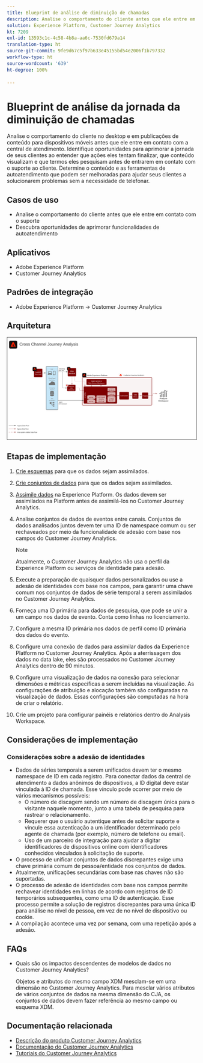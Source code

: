 ```yaml
---
title: Blueprint de análise de diminuição de chamadas
description: Analise o comportamento do cliente antes que ele entre em contato com a central de atendimento.
solution: Experience Platform, Customer Journey Analytics
kt: 7209
exl-id: 13593c1c-4c58-4b8a-aa6c-7530fd679a14
translation-type: ht
source-git-commit: 9fe9d67c5f97b633e45155bd54e2006f1b797332
workflow-type: ht
source-wordcount: '639'
ht-degree: 100%

---
```


# Blueprint de análise da jornada da diminuição de chamadas

Analise o comportamento do cliente no desktop e em publicações de conteúdo para dispositivos móveis antes que ele entre em contato com a central de atendimento. Identifique oportunidades para aprimorar a jornada de seus clientes ao entender que ações eles tentam finalizar, que conteúdo visualizam e que termos eles pesquisam antes de entrarem em contato com o suporte ao cliente. Determine o conteúdo e as ferramentas de autoatendimento que podem ser melhoradas para ajudar seus clientes a solucionarem problemas sem a necessidade de telefonar.

## Casos de uso

* Analise o comportamento do cliente antes que ele entre em contato com o suporte
* Descubra oportunidades de aprimorar funcionalidades de autoatendimento

## Aplicativos

* Adobe Experience Platform
* Customer Journey Analytics

## Padrões de integração

* Adobe Experience Platform → Customer Journey Analytics

## Arquitetura

<img src="assets/CJA.svg" alt="Blueprint de arquitetura de referência para o Customer Journey Analytics" style="border:1px solid #4a4a4a" />

## Etapas de implementação

1. [Crie esquemas](https://experienceleague.adobe.com/docs/platform-learn/tutorials/schemas/create-a-schema.html?lang=pt-BR) para que os dados sejam assimilados.
1. [Crie conjuntos de dados](https://experienceleague.adobe.com/docs/platform-learn/tutorials/data-ingestion/create-datasets-and-ingest-data.html?lang=pt-BR) para que os dados sejam assimilados.
1. [Assimile dados](https://experienceleague.adobe.com/?recommended=ExperiencePlatform-D-1-2020.1.dataingestion&amp;lang=pt-BR) na Experience Platform.
Os dados devem ser assimilados na Platform antes de assimilá-los no Customer Journey Analytics.
1. Analise conjuntos de dados de eventos entre canais.
Conjuntos de dados analisados juntos devem ter uma ID de namespace comum ou ser rechaveados por meio da funcionalidade de adesão com base nos campos do Customer Journey Analytics. 

   >[!NOTE]
   >
   >Atualmente, o Customer Journey Analytics não usa o perfil da Experience Platform ou serviços de identidade para adesão.

1. Execute a preparação de quaisquer dados personalizados ou use a adesão de identidades com base nos campos, para garantir uma chave comum nos conjuntos de dados de série temporal a serem assimilados no Customer Journey Analytics.
1. Forneça uma ID primária para dados de pesquisa, que pode se unir a um campo nos dados de evento. Conta como linhas no licenciamento.
1. Configure a mesma ID primária nos dados de perfil como ID primária dos dados do evento.
1. Configure uma conexão de dados para assimilar dados da Experience Platform no Customer Journey Analytics. Após a aterrissagem dos dados no data lake, eles são processados no Customer Journey Analytics dentro de 90 minutos.
1. Configure uma visualização de dados na conexão para selecionar dimensões e métricas específicas a serem incluídas na visualização. As configurações de atribuição e alocação também são configuradas na visualização de dados. Essas configurações são computadas na hora de criar o relatório.
1. Crie um projeto para configurar painéis e relatórios dentro do Analysis Workspace.

## Considerações de implementação

### Considerações sobre a adesão de identidades

* Dados de séries temporais a serem unificados devem ter o mesmo namespace de ID em cada registro. Para conectar dados da central de atendimento a dados anônimos de dispositivos, a ID digital deve estar vinculada à ID de chamada. Esse vínculo pode ocorrer por meio de vários mecanismos possíveis:
   * O número de discagem sendo um número de discagem única para o visitante naquele momento, junto a uma tabela de pesquisa para rastrear o relacionamento.
   * Requerer que o usuário autentique antes de solicitar suporte e vincule essa autenticação a um identificador determinado pelo agente de chamada (por exemplo, número de telefone ou email).
   * Uso de um parceiro de integração para ajudar a digitar identificadores de dispositivos online com identificadores conhecidos vinculados à solicitação de suporte.
* O processo de unificar conjuntos de dados discrepantes exige uma chave primária comum de pessoa/entidade nos conjuntos de dados.
* Atualmente, unificações secundárias com base nas chaves não são suportadas.
* O processo de adesão de identidades com base nos campos permite rechavear identidades em linhas de acordo com registros de ID temporários subsequentes, como uma ID de autenticação. Esse processo permite a solução de registros discrepantes para uma única ID para análise no nível de pessoa, em vez de no nível de dispositivo ou cookie.
* A compilação acontece uma vez por semana, com uma repetição após a adesão.

## FAQs

* Quais são os impactos descendentes de modelos de dados no Customer Journey Analytics?

   Objetos e atributos do mesmo campo XDM mesclam-se em uma dimensão no Customer Journey Analytics. Para mesclar vários atributos de vários conjuntos de dados na mesma dimensão do CJA, os conjuntos de dados devem fazer referência ao mesmo campo ou esquema XDM.

## Documentação relacionada

* [Descrição do produto Customer Journey Analytics](https://helpx.adobe.com/br/legal/product-descriptions/customer-journey-analytics.html)
* [Documentação do Customer Journey Analytics](https://experienceleague.adobe.com/docs/customer-journey-analytics.html?lang=pt-BR)
* [Tutoriais do Customer Journey Analytics](https://experienceleague.adobe.com/docs/customer-journey-analytics-learn/tutorials/overview.html?lang=pt-BR)
